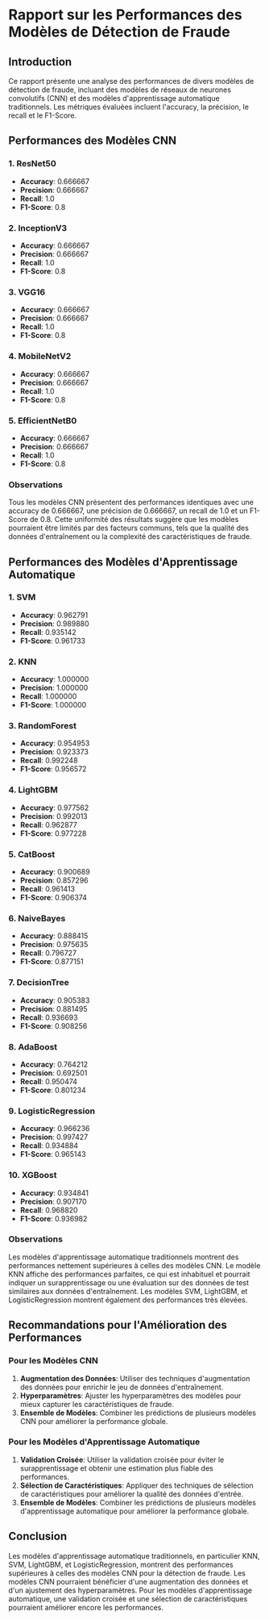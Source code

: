 # Rapport sur les Performances des Modèles de Détection de Fraude

## Introduction

Ce rapport présente une analyse des performances de divers modèles de détection de fraude, incluant des modèles de réseaux de neurones convolutifs (CNN) et des modèles d'apprentissage automatique traditionnels. Les métriques évaluées incluent l'accuracy, la précision, le recall et le F1-Score.

## Performances des Modèles CNN

### 1. ResNet50
- **Accuracy**: 0.666667
- **Precision**: 0.666667
- **Recall**: 1.0
- **F1-Score**: 0.8

### 2. InceptionV3
- **Accuracy**: 0.666667
- **Precision**: 0.666667
- **Recall**: 1.0
- **F1-Score**: 0.8

### 3. VGG16
- **Accuracy**: 0.666667
- **Precision**: 0.666667
- **Recall**: 1.0
- **F1-Score**: 0.8

### 4. MobileNetV2
- **Accuracy**: 0.666667
- **Precision**: 0.666667
- **Recall**: 1.0
- **F1-Score**: 0.8

### 5. EfficientNetB0
- **Accuracy**: 0.666667
- **Precision**: 0.666667
- **Recall**: 1.0
- **F1-Score**: 0.8

### Observations

Tous les modèles CNN présentent des performances identiques avec une accuracy de 0.666667, une précision de 0.666667, un recall de 1.0 et un F1-Score de 0.8. Cette uniformité des résultats suggère que les modèles pourraient être limités par des facteurs communs, tels que la qualité des données d'entraînement ou la complexité des caractéristiques de fraude.

## Performances des Modèles d'Apprentissage Automatique

### 1. SVM
- **Accuracy**: 0.962791
- **Precision**: 0.989880
- **Recall**: 0.935142
- **F1-Score**: 0.961733

### 2. KNN
- **Accuracy**: 1.000000
- **Precision**: 1.000000
- **Recall**: 1.000000
- **F1-Score**: 1.000000

### 3. RandomForest
- **Accuracy**: 0.954953
- **Precision**: 0.923373
- **Recall**: 0.992248
- **F1-Score**: 0.956572

### 4. LightGBM
- **Accuracy**: 0.977562
- **Precision**: 0.992013
- **Recall**: 0.962877
- **F1-Score**: 0.977228

### 5. CatBoost
- **Accuracy**: 0.900689
- **Precision**: 0.857296
- **Recall**: 0.961413
- **F1-Score**: 0.906374

### 6. NaiveBayes
- **Accuracy**: 0.888415
- **Precision**: 0.975635
- **Recall**: 0.796727
- **F1-Score**: 0.877151

### 7. DecisionTree
- **Accuracy**: 0.905383
- **Precision**: 0.881495
- **Recall**: 0.936693
- **F1-Score**: 0.908256

### 8. AdaBoost
- **Accuracy**: 0.764212
- **Precision**: 0.692501
- **Recall**: 0.950474
- **F1-Score**: 0.801234

### 9. LogisticRegression
- **Accuracy**: 0.966236
- **Precision**: 0.997427
- **Recall**: 0.934884
- **F1-Score**: 0.965143

### 10. XGBoost
- **Accuracy**: 0.934841
- **Precision**: 0.907170
- **Recall**: 0.968820
- **F1-Score**: 0.936982

### Observations

Les modèles d'apprentissage automatique traditionnels montrent des performances nettement supérieures à celles des modèles CNN. Le modèle KNN affiche des performances parfaites, ce qui est inhabituel et pourrait indiquer un surapprentissage ou une évaluation sur des données de test similaires aux données d'entraînement. Les modèles SVM, LightGBM, et LogisticRegression montrent également des performances très élevées.

## Recommandations pour l'Amélioration des Performances

### Pour les Modèles CNN
1. **Augmentation des Données**: Utiliser des techniques d'augmentation des données pour enrichir le jeu de données d'entraînement.
2. **Hyperparamètres**: Ajuster les hyperparamètres des modèles pour mieux capturer les caractéristiques de fraude.
3. **Ensemble de Modèles**: Combiner les prédictions de plusieurs modèles CNN pour améliorer la performance globale.

### Pour les Modèles d'Apprentissage Automatique
1. **Validation Croisée**: Utiliser la validation croisée pour éviter le surapprentissage et obtenir une estimation plus fiable des performances.
2. **Sélection de Caractéristiques**: Appliquer des techniques de sélection de caractéristiques pour améliorer la qualité des données d'entrée.
3. **Ensemble de Modèles**: Combiner les prédictions de plusieurs modèles d'apprentissage automatique pour améliorer la performance globale.

## Conclusion

Les modèles d'apprentissage automatique traditionnels, en particulier KNN, SVM, LightGBM, et LogisticRegression, montrent des performances supérieures à celles des modèles CNN pour la détection de fraude. Les modèles CNN pourraient bénéficier d'une augmentation des données et d'un ajustement des hyperparamètres. Pour les modèles d'apprentissage automatique, une validation croisée et une sélection de caractéristiques pourraient améliorer encore les performances.